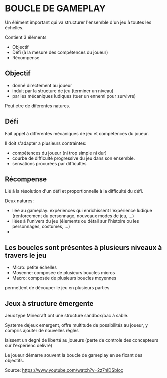 # BOUCLE DE GAMEPLAY

Un élément important qui va structurer l'ensemble d'un jeu à toutes les échelles.

Contient 3 éléments
- Objectif
- Défi (à la mesure des compétences du joueur)
- Récompense


## Objectif
- donné directement au joueur
- induit par la structure de jeu (terminer un niveau)
- par les mécaniques ludiques (tuer un ennemi pour survivre)

Peut etre de diférentes natures.

## Défi

Fait appel à différentes mécaniques de jeu et compétences du joueur.

Il doit s'adapter a plusieurs contraintes:
- compétences du joueur (ni trop simple ni dur)
- courbe de difficulté progressive du jeu dans son ensemble.
- sensations procurées par difficultés

## Récompense
Lié à la résolution d'un défi et proportionnelle à la difficulté du défi.

Deux natures:
- liée au gameplay: expériences qui enrichissent l'expérience ludique (renforcement du personnage, nouveaux modes de jeu, ...)
- liées à l'univers du jeu (élements ou détail sur l'histoire ou les personnages, costumes, ...)
- 


## Les boucles sont présentes à plusieurs niveaux à travers le jeu
- Micro: petite échelles
- Moyenne: composée de plusieurs boucles micros
- Macro: composée de plusieurs boucles moyennes

permettent de découper le jeu en plusieurs parties

## Jeux à structure émergente

Jeux type Minecraft ont une structure sandbox/bac à sable.

Systeme dejeux emergent, offre multitude de possibilités au joueur, y compris ajouter de nouvelles règles

 laissent un degré de liberté au joueurs (perte de controle des concepteurs sur l'expérienc delivré)

Le joueur démarre souvent la boucle de gameplay en se fixant des objectifs.

Source: https://www.youtube.com/watch?v=2z7nIDSbloc


